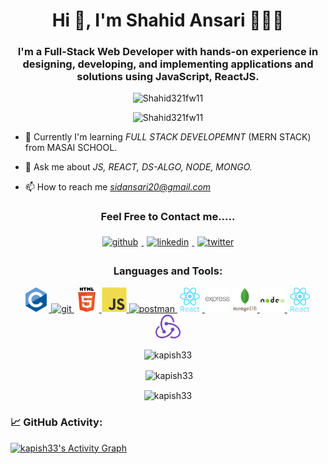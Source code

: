 <h1 align="center">Hi 👋, I'm Shahid Ansari 👨🏻‍💻</h1>
<h3 align="center">I'm a Full-Stack Web Developer with hands-on experience in designing, developing, and implementing applications
 and solutions using JavaScript, ReactJS.</h3>

<p align="center"> 
    <img
    src="https://komarev.com/ghpvc/?username=Shahid321fw11&label=Profile%20views&color=0e75b6&style=flat"
    alt="Shahid321fw11" />
</p>
                
<p align="center">
    <img
    src="https://user-images.githubusercontent.com/40136017/134124139-172a975d-1cf3-4538-8049-8efab00e4489png"
    alt="Shahid321fw11" /> </p>

- 🌱 Currently I'm learning *FULL STACK DEVELOPEMNT* (MERN STACK) from MASAI SCHOOL.

- 💬 Ask me about *JS, REACT, DS-ALGO, NODE, MONGO.*

- 📫 How to reach me *sidansari20@gmail.com*


<!-- ### Feel Free to Contact me..... -->
<h3 align="center">Feel Free to Contact me.....</h3>
<p align="center">
    <a href="https://github.com/Shahid321fw11" target="_blank">
    <img alt="github"  width="10%" style="padding:5px" src="https://img.icons8.com/clouds/100/000000/github.png" />
    </a>
    <a href="https://www.linkedin.com/in/shahid-ansari-7387521b1/" target="_blank">
    <img alt="linkedin" width="10%" style="padding:5px" src="https://img.icons8.com/clouds/100/000000/linkedin.png" />
    </a>
    <a href="https://twitter.com/@SHAHIDA46831120" target="_blank">
    <img alt="twitter"  width="10%" style="padding:5px"
    src="https://img.icons8.com/clouds/100/000000/twitter.png" />
    </a>
</p>

<h3 align="center">Languages and Tools:</h3>
<p align="center ">
<a href="https://www.cprogramming.com/" target="_blank">
<img
    src="https://raw.githubusercontent.com/devicons/devicon/master/icons/c/c-original.svg" alt="c"
    width="40" height="40" /> </a> <a href="https://git-scm.com/" target="_blank"> <img
    src="https://www.vectorlogo.zone/logos/git-scm/git-scm-icon.svg" alt="git" width="40"
    height="40" /> </a> <a href="https://www.w3.org/html/" target="_blank"> <img
    src="https://raw.githubusercontent.com/devicons/devicon/master/icons/html5/html5-original-wordmark.svg"
    alt="html5" width="40" height="40" />
     </a>
    <a
                href="https://developer.mozilla.org/en-US/docs/Web/JavaScript" target="_blank"> <img
                        src="https://raw.githubusercontent.com/devicons/devicon/master/icons/javascript/javascript-original.svg"
                        alt="javascript" width="40" height="40" /> </a> <a href="https://postman.com" target="_blank">
                <img src="https://www.vectorlogo.zone/logos/getpostman/getpostman-icon.svg" alt="postman" width="40"
                        height="40" /> </a> <a href="https://reactjs.org/" target="_blank"> <img
                        src="https://raw.githubusercontent.com/devicons/devicon/master/icons/react/react-original-wordmark.svg"
                        alt="react" width="40" height="40" /> </a><img
                src="https://raw.githubusercontent.com/devicons/devicon/master/icons/express/express-original-wordmark.svg"
                alt="express" width="40" height="40" /> </a> <a href="https://www.mongodb.com/" target="_blank"> <img
                        src="https://raw.githubusercontent.com/devicons/devicon/master/icons/mongodb/mongodb-original-wordmark.svg"
                        alt="mongodb" width="40" height="40" /> </a> <a href="https://nodejs.org" target="_blank"> <img
                        src="https://raw.githubusercontent.com/devicons/devicon/master/icons/nodejs/nodejs-original-wordmark.svg"
                        alt="nodejs" width="40" height="40" /> </a> <a href="https://reactjs.org/" target="_blank"> <img
                        src="https://raw.githubusercontent.com/devicons/devicon/master/icons/react/react-original-wordmark.svg"
                        alt="react" width="40" height="40" /> </a> <a href="https://redux.js.org" target="_blank"> <img
                        src="https://raw.githubusercontent.com/devicons/devicon/master/icons/redux/redux-original.svg"
                        alt="redux" width="40" height="40" /> </a> </p>

<p align="center"><img
                src="https://github-readme-stats.vercel.app/api/top-langs?username=kapish33&theme=dark&hide_border=true&show_icons=true&locale=en&layout=compact"
                alt="kapish33" /></p>

<p align="center">&nbsp;<img align="center"
                src="https://github-readme-stats.vercel.app/api?username=kapish33&show_icons=true&theme=dark&hide_border=true&locale=en"
                alt="kapish33" /></p>

<p align="center"><img align="center" src="https://github-readme-streak-stats.herokuapp.com/?user=kapish33&theme=dark&hide_border=true"
                alt="kapish33" /></p>

### 📈 GitHub Activity:
  <a href="https://github.com/kapish33/github-readme-activity-graph"><img alt="kapish33's Activity Graph" src="https://activity-graph.herokuapp.com/graph?username=kapish33&bg_color=1F222E&color=F8D866&line=F85D7F&point=FFFFFF&hide_border=true" /></a>
